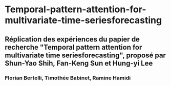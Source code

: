 ﻿# Temporal-pattern-attention-for-multivariate-time-seriesforecasting

## Réplication des expériences du papier de recherche "Temporal pattern attention for multivariate time seriesforecasting", proposé par Shun-Yao Shih, Fan-Keng Sun et Hung-yi Lee

### Florian Bertelli, Timothée Babinet, Ramine Hamidi
